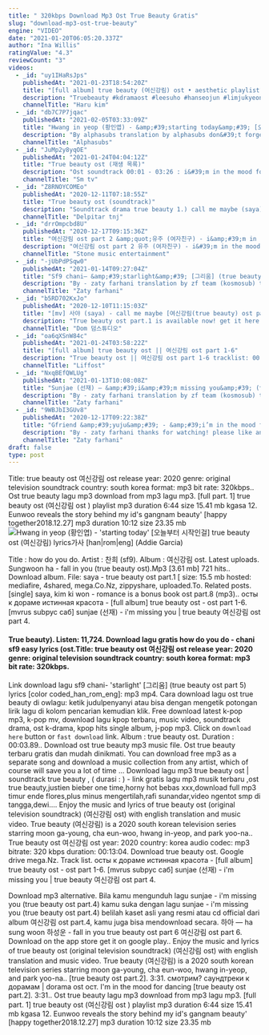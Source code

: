```yaml
---
title: " 320kbps Download Mp3 Ost True Beauty Gratis"
slug: "download-mp3-ost-true-beauty"
engine: "VIDEO"
date: "2021-01-20T06:05:20.337Z"
author: "Ina Willis"
ratingValue: "4.3"
reviewCount: "3"
videos:
  - _id: "uy1IHaRsJps"
    publishedAt: "2021-01-23T18:54:20Z"
    title: "[full album] true beauty (여신강림) ost • aesthetic playlist"
    description: "Truebeauty #kdramaost #leesuho #hanseojun #limjukyeong true beauty ost playlist 0:01 - 3:18 : saya - call me maybe 3:19 - 6:45 : yuju (gfriend)"
    channelTitle: "Haru kim"
  - _id: "db7C7P7jqac"
    publishedAt: "2021-02-05T03:33:09Z"
    title: "Hwang in yeop (황인엽) - &amp;#39;starting today&amp;#39; [오늘부터 시작인걸] true beauty ost (여신강림) lyrics가사 [han|rom|eng]"
    description: "By alphasubs translation by alphasubs don&#39;t forget to like, share and subscribe my channel. Thank you all rights reserved to the original owner."
    channelTitle: "Alphasubs"
  - _id: "JuMp2y8yqOE"
    publishedAt: "2021-01-24T04:04:12Z"
    title: "True beauty ost (재생 목록)"
    description: "Ost soundtrack 00:01 - 03:26 : i&#39;m in the mood for dancing 03:27 - 06:45 : call me maybe 06:46 - 09:38 : happy ending 09:39 - 13:50 : starlight 13:51"
    channelTitle: "Sm tv"
  - _id: "Z8RNOYCOMEo"
    publishedAt: "2020-12-11T07:18:55Z"
    title: "True beauty ost (soundtrack)"
    description: "Soundtrack drama true beauty 1.) call me maybe (saya) 2.) a song make to you smile (lee seung gi) 3.) i will (lee seung gi) 4.) i&#39;ii be your family (yerin"
    channelTitle: "Delpitar tnj"
  - _id: "drrOmpcbd8U"
    publishedAt: "2020-12-17T09:15:36Z"
    title: "여신강림 ost part 2 &amp;quot;유주 (여자친구) - i&amp;#39;m in the mood for dancing&amp;quot; mv true beauty ost part 2 yuju mv"
    description: "여신강림 ost part 2 유주 (여자친구) - i&#39;m in the mood for dancing mv true beauty ost part 2 yuju (gfriend) - i&#39;m in the mood for dancing mv 입니다."
    channelTitle: "Stone music entertainment"
  - _id: "-jUbPdPSqw0"
    publishedAt: "2021-01-14T09:27:04Z"
    title: "Sf9 chani– &amp;#39;starlight&amp;#39; [그리움] (true beauty ost part 5) lyrics [color coded_han_rom_eng]"
    description: "By - zaty farhani translation by zf team (kosmosub) thanks for watching! please like and share this video! don&#39;t forget to subscribe our channel."
    channelTitle: "Zaty farhani"
  - _id: "b5RD702KxJo"
    publishedAt: "2020-12-10T11:15:03Z"
    title: "[mv] 사야 (saya) - call me maybe [여신강림(true beauty) ost part 1]"
    description: "True beauty ost part.1 is available now! get it here: [여신강림 ost part 1] 사야 (saya) - call me maybe 전세계 누적 조회수 40억"
    channelTitle: "Dom 덤스튜디오"
  - _id: "oa6qXSnW84c"
    publishedAt: "2021-01-24T03:58:22Z"
    title: "[full album] true beauty ost || 여신강림 ost part 1-6"
    description: "True beauty ost || 여신강림 ost part 1-6 tracklist: 00:00 01. Saya - call me maybe 03:22 02. Yuju (gfriend) - i&#39;m in the mood for dancing 06:53 03. Car, the"
    channelTitle: "Liffost"
  - _id: "NxqBEfQWLUg"
    publishedAt: "2021-01-13T10:08:08Z"
    title: "Sunjae (선재) – &amp;#39;i&amp;#39;m missing you&amp;#39; (true beauty ost part 4) lyrics [color coded_han_rom_eng]"
    description: "By - zaty farhani translation by zf team (kosmosub) thanks for watching! please like and share this video! don&#39;t forget to subscribe our channel."
    channelTitle: "Zaty farhani"
  - _id: "9WBJbI3GUv8"
    publishedAt: "2020-12-17T09:22:38Z"
    title: "Gfriend &amp;#39;yuju&amp;#39; - &amp;#39;i’m in the mood for dancing&amp;#39; [true beauty ost part 2] lyrics [color coded_eng]"
    description: "By - zaty farhani thanks for watching! please like and share this video! don&#39;t forget to subscribe our channel. All rights administered by stone"
    channelTitle: "Zaty farhani"
draft: false
type: post
---
```


Title: true beauty ost  여신강림 ost release year: 2020 genre: original television soundtrack country: south korea format: mp3 bit rate: 320kbps.. Ost true beauty lagu mp3 download from mp3 lagu mp3. [full part. 1] true beauty ost (여신강림 ost ) playlist mp3 duration 6:44 size 15.41 mb  kgasa 12. Eunwoo reveals the story behind my id&#39;s gangnam beauty&#39; [happy together2018.12.27] mp3 duration 10:12 size 23.35 mb
![Hwang in yeop (황인엽) - &#39;starting today&#39; [오늘부터 시작인걸] true beauty ost (여신강림) lyrics가사 [han|rom|eng] (Addie Garcia)](https://i.ytimg.com/vi/db7C7P7jqac/hqdefault.jpg "Hwang in yeop (황인엽) - &#39;starting today&#39; [오늘부터 시작인걸] true beauty ost (여신강림) lyrics가사 [han|rom|eng] (Gavin Gonzales)")

Title : how do you do. Artist : 찬희 (sf9). Album : 여신강림 ost. Latest uploads. Sungwoon ha - fall in you (true beauty ost).Mp3 [3.61 mb] 721 hits.. Download album. File: saya - true beauty ost part.1 [ size: 15.5 mb hosted: mediafire, 4shared, mega.Co.Nz, zippyshare, uploaded.To. Related posts. [single] saya, kim ki won - romance is a bonus book ost part.8 (mp3).. осты к дораме истинная красота - [full album] true beauty ost - ost part 1-6. [mvrus subрус саб] sunjae (선재) - i&#39;m missing you | true beauty 여신강림 ost part 4.
<!--inArticleAds-->

<!--galleryOne-->

#### True beauty). Listen: 11,724. Download lagu gratis how do you do - chani sf9 easy lyrics (ost.Title: true beauty ost  여신강림 ost release year: 2020 genre: original television soundtrack country: south korea format: mp3 bit rate: 320kbps.
<!--inArticleAds-->

<!--galleryTwo-->

Link download lagu sf9 chani- &#39;starlight&#39; [그리움] (true beauty ost part 5) lyrics [color coded_han_rom_eng]: mp3 mp4. Cara download lagu ost true beauty di owlagu: ketik judulpenyanyi atau bisa dengan mengetik potongan lirik lagu di kolom pencarian kemudian klik. Free download latest k-pop mp3, k-pop mv, download lagu kpop terbaru, music video, soundtrack drama, ost k-drama, kpop hits single album, j-pop mp3. Click on `download here` button or `fast download` link. Album : true beauty ost. Duration : 00:03.89.. Download ost true beauty mp3 music file. Ost true beauty terbaru gratis dan mudah dinikmati. You can download free mp3 as a separate song and download a music collection from any artist, which of course will save you a lot of time ... Download lagu mp3 true beauty ost | soundtrack true beauty , ( durasi : ) - link gratis lagu mp3 musik terbaru  ,ost true beauty,justien bieber one time,horny hot bebas xxx,download full mp3 timur ende flores,plus minus mengertilah,rafi sunandar,video ngentot smp di tangga,dewi.... Enjoy the music and lyrics of true beauty ost (original television soundtrack) (여신강림 ost) with english translation and music video. True beauty (여신강림) is a 2020 south korean television series starring moon ga-young, cha eun-woo, hwang in-yeop, and park yoo-na.. True beauty ost  여신강림 ost year: 2020 country: korea audio codec: mp3 bitrate: 320 kbps duration: 00:13:04. Download true beauty ost. Google drive mega.Nz. Track list. осты к дораме истинная красота - [full album] true beauty ost - ost part 1-6. [mvrus subрус саб] sunjae (선재) - i&#39;m missing you | true beauty 여신강림 ost part 4.
<!--galleryThree-->

Download mp3 alternative. Bila kamu mengunduh lagu sunjae - i&#39;m missing you (true beauty ost part.4) kamu suka dengan lagu sunjae - i&#39;m missing you (true beauty ost part.4) belilah kaset asli yang resmi atau cd official dari album 여신강림 ost part.4, kamu juga bisa mendownload secara. 하아 — ha sung woon 하성운 - fall in you true beauty ost part 6 여신강림 ost part 6. Download on the app store get it on google play.. Enjoy the music and lyrics of true beauty ost (original television soundtrack) (여신강림 ost) with english translation and music video. True beauty (여신강림) is a 2020 south korean television series starring moon ga-young, cha eun-woo, hwang in-yeop, and park yoo-na.. [true beauty ost part.2]. 3:31. смотрим? саундтреки к дорамам | dorama ost  ост. I&#39;m in the mood for dancing [true beauty ost part.2]. 3:31.. Ost true beauty lagu mp3 download from mp3 lagu mp3. [full part. 1] true beauty ost (여신강림 ost ) playlist mp3 duration 6:44 size 15.41 mb  kgasa 12. Eunwoo reveals the story behind my id&#39;s gangnam beauty&#39; [happy together2018.12.27] mp3 duration 10:12 size 23.35 mb